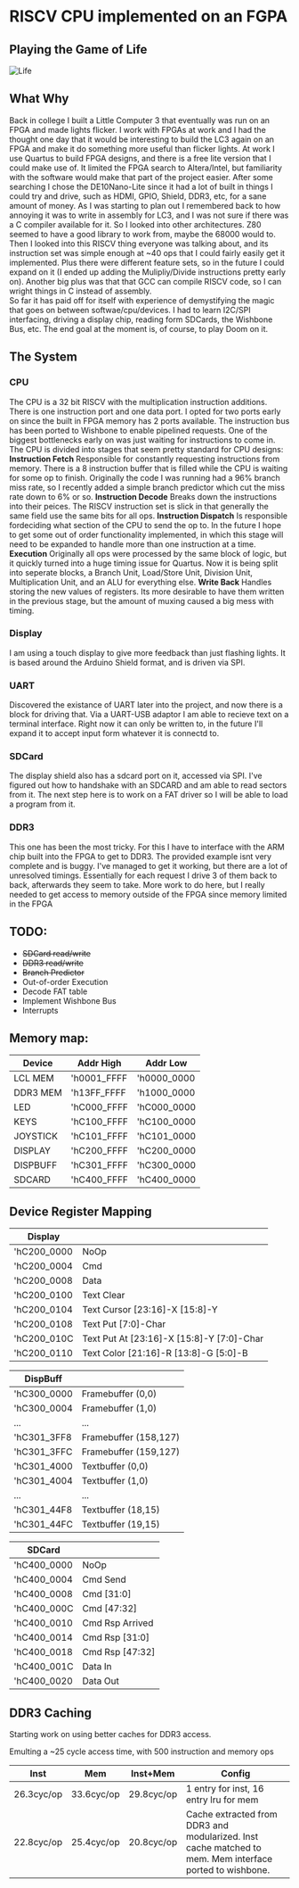 

# RISCV CPU implemented on an FGPA

## Playing the Game of Life
![Life](life.gif)

## What Why
Back in college I built a Little Computer 3 that eventually was run on an FPGA and made lights flicker. I work with FPGAs at work and I had the thought one day that it would be interesting to build the LC3 again on an FPGA and make it do something more useful than flicker lights.
 At work I use Quartus to build FPGA designs, and there is a free lite version that I could make use of. It limited the FPGA search to Altera/Intel, but familiarity with the software would make that part of the project easier. After some searching I chose the DE10Nano-Lite since it had a lot of built in things I could try and drive, such as HDMI, GPIO, Shield, DDR3, etc, for a sane amount of money.
 As I was starting to plan out I remembered back to how annoying it was to write in assembly for LC3, and I was not sure if there was a C compiler available for it. So I looked into other architectures. Z80 seemed to have a good library to work from, maybe the 68000 would to. Then I looked into this RISCV thing everyone was talking about, and its instruction set was simple enough at ~40 ops that I could fairly easily get it implemented. Plus there were different feature sets, so in the future I could expand on it (I ended up adding the Mulipliy/Divide instructions pretty early on). Another big plus was that that GCC can compile RISCV code, so I can wright things in C instead of assembly.  
 So far it has paid off for itself with experience of demystifying the magic that goes on between softwae/cpu/devices. I had to learn I2C/SPI interfacing, driving a display chip, reading form SDCards, the Wishbone Bus, etc. 
 The end goal at the moment is, of course, to play Doom on it.

## The System

### CPU
The CPU is a 32 bit RISCV with the multiplication instruction additions. There is one instruction port and one data port. I opted for two ports early on since the built in FPGA memory has 2 ports available. The instruction bus has been ported to Wishbone to enable pipelined requests. One of the biggest bottlenecks early on was just waiting for instructions to come in. The CPU is divided into stages that seem pretty standard for CPU designs:
**Instruction Fetch**
Responsible for constantly requesting instructions from memory. There is a 8 instruction buffer that is filled while the CPU is waiting for some op to finish. Originally the code I was running had a 96% branch miss rate, so I recently added a simple branch predictor which cut the miss rate down to 6% or so.
**Instruction Decode**
Breaks down the instructions into their peices. The RISCV instruction set is slick in that generally the same field use the same bits for all ops.
**Instruction Dispatch**
Is responsible fordeciding what section of the CPU to send the op to. In the future I hope to get some out of order functionality implemented, in which this stage will need to be expanded to handle more than one instruction at a time.
**Execution**
Originally all ops were processed by the same block of logic, but it quickly turned into a huge timing issue for Quartus. Now it is being split into seperate blocks, a Branch Unit, Load/Store Unit, Division Unit, Multiplication Unit, and an ALU for everything else.
**Write Back**
Handles storing the new values of registers. Its more desirable to have them written in the previous stage, but the amount of muxing caused a big mess with timing.

### Display
I am using a touch display to give more feedback than just flashing lights. It is based around the Arduino Shield format, and is driven via SPI.
### UART
Discovered the existance of UART later into the project, and now there is a block for driving that. Via a UART-USB adaptor I am able to recieve text on a terminal interface. Right now it can only be written to, in the future I'll expand it to accept input form whatever it is connectd to.
### SDCard
The display shield also has a sdcard port on it, accessed via SPI. I've figured out how to handshake with an SDCARD and am able to read sectors from it. The next step here is to work on a FAT driver so I will be able to load a program from it.
### DDR3
This one has been the most tricky. For this I have to interface with the ARM chip built into the FPGA to get to DDR3. The provided example isnt very complete and is buggy. I've managed to get it working, but there are a lot of unresolved timings. Essentially for each request I drive 3 of them back to back, afterwards they seem to take. More work to do here, but I really needed to get access to memory outside of the FPGA since memory limited in the FPGA

## TODO:

 - ~~SDCard read/write~~
 - ~~DDR3 read/write~~
 - ~~Branch Predictor~~
 - Out-of-order Execution
 - Decode FAT table
 - Implement Wishbone Bus
 - Interrupts

## Memory map:
| Device | Addr High | Addr Low |
|--|--|--|
|LCL MEM | 'h0001_FFFF | 'h0000_0000|
|DDR3 MEM | 'h13FF_FFFF|'h1000_0000|
|LED | 'hC000_FFFF|'hC000_0000|
|KEYS | 'hC100_FFFF|'hC100_0000|
|JOYSTICK | 'hC101_FFFF|'hC101_0000|
|DISPLAY | 'hC200_FFFF|'hC200_0000|
|DISPBUFF | 'hC301_FFFF|'hC300_0000|
|SDCARD | 'hC400_FFFF|'hC400_0000|

## Device Register Mapping
|Display ||
|--|--|
|'hC200_0000 | NoOp|
|'hC200_0004 | Cmd|
|'hC200_0008 | Data|
|'hC200_0100 | Text Clear|
|'hC200_0104 | Text Cursor [23:16]-X [15:8]-Y|
|'hC200_0108 | Text Put                       [7:0]-Char|
|'hC200_010C | Text Put At [23:16]-X [15:8]-Y [7:0]-Char|
|'hC200_0110 | Text Color  [21:16]-R [13:8]-G [5:0]-B |

|DispBuff ||
|--|--|
|'hC300_0000 | Framebuffer (0,0)|
|'hC300_0004 | Framebuffer (1,0)|
|...|...|
|'hC301_3FF8 | Framebuffer (158,127)|
|'hC301_3FFC | Framebuffer (159,127)|
|'hC301_4000 | Textbuffer  (0,0)|
|'hC301_4004 | Textbuffer  (1,0)|
|...|...|
|'hC301_44F8 | Textbuffer  (18,15)|
|'hC301_44FC | Textbuffer  (19,15)|

|SDCard ||
|--|--|
|'hC400_0000 | NoOp|
|'hC400_0004 | Cmd Send|
|'hC400_0008 | Cmd [31:0]|
|'hC400_000C | Cmd [47:32]|
|'hC400_0010 | Cmd Rsp Arrived|
|'hC400_0014 | Cmd Rsp [31:0]|
|'hC400_0018 | Cmd Rsp [47:32]|
|'hC400_001C | Data In|
|'hC400_0020 | Data Out|

## DDR3 Caching

Starting work on using better caches for DDR3 access.

Emulting a ~25 cycle access time, with 500 instruction and memory ops

| Inst | Mem | Inst+Mem | Config |
|--|--|--|--|
|26.3cyc/op|33.6cyc/op|29.8cyc/op| 1 entry for inst, 16 entry lru for mem|
|22.8cyc/op|25.4cyc/op|20.8cyc/op| Cache extracted from DDR3 and modularized. Inst cache matched to mem. Mem interface ported to wishbone.
